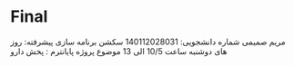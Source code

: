 # Final
مریم صمیمی 
شماره دانشجویی: 140112028031 
سکشن برنامه سازی پیشرفته: روز های دوشنبه ساعت 10/5 الی 13
موضوع پروژه پایانترم : پخش دارو

